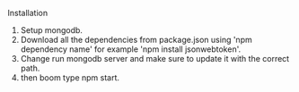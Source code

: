 Installation 
1. Setup mongodb.
2. Download all the dependencies from package.json using 'npm dependency name' for example 'npm install jsonwebtoken'.
3. Change run mongodb server and make sure to update it with the correct path.
4. then boom type npm start.
